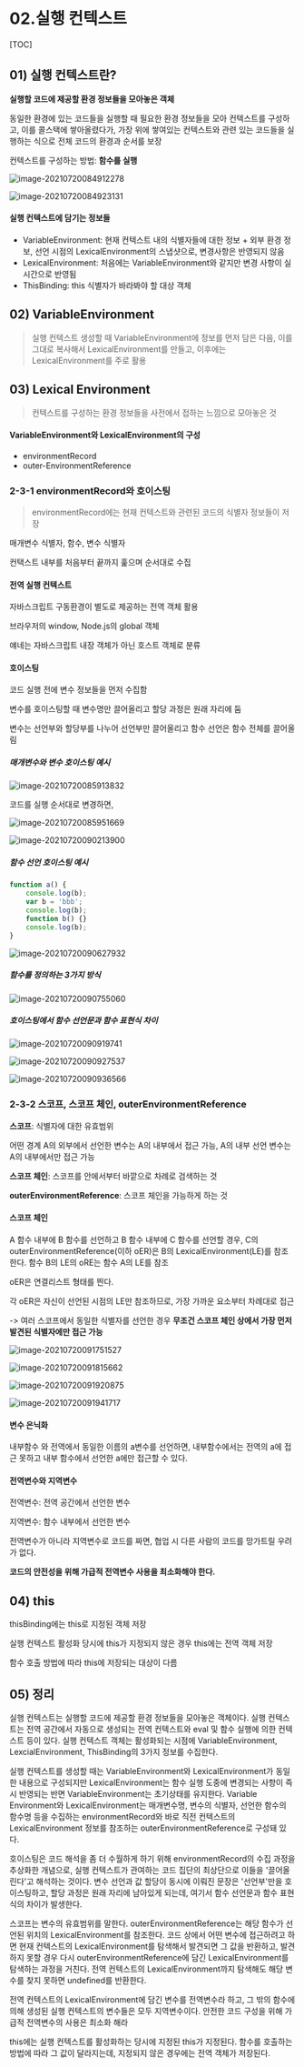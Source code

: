# 02.실행 컨텍스트

[TOC]

## 01) 실행 컨텍스트란?

<b>실행할 코드에 제공할 환경 정보들을 모아놓은 객체</b>

동일한 환경에 있는 코드들을 실행할 때 필요한 환경 정보들을 모아 컨텍스트를 구성하고, 이를 콜스택에 쌓아올렸다가, 가장 위에 쌓여있는 컨텍스트와 관련 있는 코드들을 실행하는 식으로 전체 코드의 환경과 순서를 보장

컨텍스트를 구성하는 방법: <b>함수를 실행</b>

![image-20210720084912278](02.실행_컨텍스트.assets/image-20210720084912278.png)

![image-20210720084923131](02.실행_컨텍스트.assets/image-20210720084923131.png)

#### 실행 컨텍스트에 담기는 정보들

- VariableEnvironment: 현재 컨텍스트 내의 식별자들에 대한 정보 + 외부 환경 정보, 선언 시점의 LexicalEnvironment의 스냅샷으로, 변경사항은 반영되지 않음
- LexicalEnvironment: 처음에는 VariableEnvironment와 같지만 변경 사항이 실시간으로 반영됨
- ThisBinding: this 식별자가 바라봐야 할 대상 객체



## 02) VariableEnvironment

> 실행 컨텍스트 생성할 때 VariableEnvironment에 정보를 먼저 담은 다음, 이를 그대로 복사해서 LexicalEnvironment를 만들고, 이후에는 LexicalEnvironment를 주로 활용



## 03) Lexical Environment

> 컨텍스트를 구성하는 환경 정보들을 사전에서 접하는 느낌으로 모아놓은 것



#### VariableEnvironment와 LexicalEnvironment의 구성

- environmentRecord
- outer-EnvironmentReference



### 2-3-1 environmentRecord와 호이스팅

> environmentRecord에는 현재 컨텍스트와 관련된 코드의 식별자 정보들이 저장

매개변수 식별자, 함수, 변수 식별자

컨택스트 내부를 처음부터 끝까지 훑으며 순서대로 수집



#### 전역 실행 컨텍스트

자바스크립트 구동환경이 별도로 제공하는 전역 객체 활용

브라우저의 window, Node.js의 global 객체

얘네는 자바스크립트 내장 객체가 아닌 호스트 객체로 분류



#### 호이스팅

코드 실행 전에 변수 정보들을 먼저 수집함

변수를 호이스팅할 때 변수명만 끌어올리고 할당 과정은 원래 자리에 둠

변수는 선언부와 할당부를 나누어 선언부만 끌어올리고 함수 선언은 함수 전체를 끌어올림

##### 매개변수와 변수 호이스팅 예시

![image-20210720085913832](02.실행_컨텍스트.assets/image-20210720085913832.png)

코드를 실행 순서대로 변경하면,

![image-20210720085951669](02.실행_컨텍스트.assets/image-20210720085951669.png)

![image-20210720090213900](02.실행_컨텍스트.assets/image-20210720090213900.png)



##### 함수 선언 호이스팅 예시

```js
function a() {
	console.log(b);
    var b = 'bbb';
    console.log(b);
    function b() {}
    console.log(b);
}
```

![image-20210720090627932](02.실행_컨텍스트.assets/image-20210720090627932.png)

##### 함수를 정의하는 3가지 방식

![image-20210720090755060](02.실행_컨텍스트.assets/image-20210720090755060.png)

##### 호이스팅에서 함수 선언문과 함수 표현식 차이

![image-20210720090919741](02.실행_컨텍스트.assets/image-20210720090919741.png)

![image-20210720090927537](02.실행_컨텍스트.assets/image-20210720090927537.png)

![image-20210720090936566](02.실행_컨텍스트.assets/image-20210720090936566.png)

### 2-3-2 스코프, 스코프 체인, outerEnvironmentReference

<b>스코프</b>: 식별자에 대한 유효범위

어떤 경계 A의 외부에서 선언한 변수는 A의 내부에서 접근 가능, A의 내부 선언 변수는 A의 내부에서만 접근 가능

<b>스코프 체인</b>: 스코프를 안에서부터 바깥으로 차례로 검색하는 것

<b>outerEnvironmentReference</b>: 스코프 체인을 가능하게 하는 것



#### 스코프 체인

A 함수 내부에 B 함수를 선언하고 B 함수 내부에 C 함수를 선언할 경우,  C의 outerEnvironmentReference(이하 oER)은 B의 LexicalEnvironment(LE)를 참조한다. 함수 B의 LE의 oRE는 함수 A의 LE를 참조

oER은 연결리스트 형태를 띈다.

각 oER은 자신이 선언된 시점의 LE만 참조하므로, 가장 가까운 요소부터 차례대로 접근

-> 여러 스코프에서 동일한 식별자를 선언한 경우 <b>무조건 스코프 체인 상에서 가장 먼저 발견된 식별자에만 접근 가능</b>

![image-20210720091751527](02.실행_컨텍스트.assets/image-20210720091751527.png)

![image-20210720091815662](02.실행_컨텍스트.assets/image-20210720091815662.png)

![image-20210720091920875](02.실행_컨텍스트.assets/image-20210720091920875.png)

![image-20210720091941717](02.실행_컨텍스트.assets/image-20210720091941717.png)



#### 변수 은닉화

내부함수 와 전역에서 동일한 이름의 a변수를 선언하면, 내부함수에서는 전역의 a에 접근 못하고 내부 함수에서 선언한 a에만 접근할 수 있다.



#### 전역변수와 지역변수

전역변수: 전역 공간에서 선언한 변수

지역변수: 함수 내부에서 선언한 변수



전역변수가 아니라 지역변수로 코드를 짜면, 협업 시 다른 사람의 코드를 망가트릴 우려가 없다.

<b>코드의 안전성을 위해 가급적 전역변수 사용을 최소화해야 한다.</b>



## 04) this

thisBinding에는 this로 지정된 객체 저장

실행 컨텍스트 활성화 당시에 this가 지정되지 않은 경우 this에는 전역 객체 저장

함수 호출 방법에 따라 this에 저장되는 대상이 다름



## 05) 정리

실행 컨텍스트는 실행할 코드에 제공할 환경 정보들을 모아놓은 객체이다. 실행 컨텍스트는 전역 공간에서 자동으로 생성되는 전역 컨텍스트와 eval 및 함수 실행에 의한 컨텍스트 등이 있다. 실행 컨텍스트 객체는 활성화되는 시점에 VariableEnvironment, LexcialEnvironment, ThisBinding의 3가지 정보를 수집한다.

실행 컨텍스트를 생성할 때는 VariableEnvironment와 LexicalEnvironment가 동일한 내용으로 구성되지만 LexicalEnvironment는 함수 실행 도중에 변경되는 사항이 즉시 반영되는 반면 VariableEnvironment는 초기상태를 유지한다. Variable Environment와 LexicalEnvironment는 매개변수명, 변수의 식별자, 선언한 함수의 함수명 등을 수집하는 environmentRecord와 바로 직전 컨텍스트의 LexicalEnvironment 정보를 참조하는 outerEnvironmentReference로 구성돼 있다.

호이스팅은 코드 해석을 좀 더 수월하게 하기 위해 environmentRecord의 수집 과정을 추상화한 개념으로, 실행 컨텍스트가 관여하는 코드 집단의 최상단으로 이들을 '끌어올린다'고 해석하는 것이다. 변수 선언과 값 할당이 동시에 이뤄진 문장은 '선언부'만을 호이스팅하고, 할당 과정은 원래 자리에 남아있게 되는데, 여기서 함수 선언문과 함수 표현식의 차이가 발생한다.

스코프는 변수의 유효범위를 말한다. outerEnvironmentReference는 해당 함수가 선언된 위치의 LexicalEnvironment를 참조한다. 코드 상에서 어떤 변수에 접근하려고 하면 현재 컨텍스트의 LexicalEnvironment를 탐색해서 발견되면 그 값을 반환하고, 발견하지 못할 경우 다시 outerEnvironmentReference에 담긴 LexicalEnvironment를 탐색하는 과정을 거친다. 전역 컨텍스트의 LexicalEnvironment까지 탐색해도 해당 변수를 찾지 못하면 undefined를 반환한다.

전역 컨텍스트의 LexicalEnvironment에 담긴 변수를 전역변수라 하고, 그 밖의 함수에 의해 생성된 실행 컨텍스트의 변수들은 모두 지역변수이다. 안전한 코드 구성을 위해 가급적 전역변수의 사용은 최소화 해라

this에는 실행 컨텍스트를 활성화하는 당시에 지정된 this가 지정된다. 함수를 호출하는 방법에 따라 그 값이 달라지는데, 지정되지 않은 경우에는 전역 객체가 저장된다.

